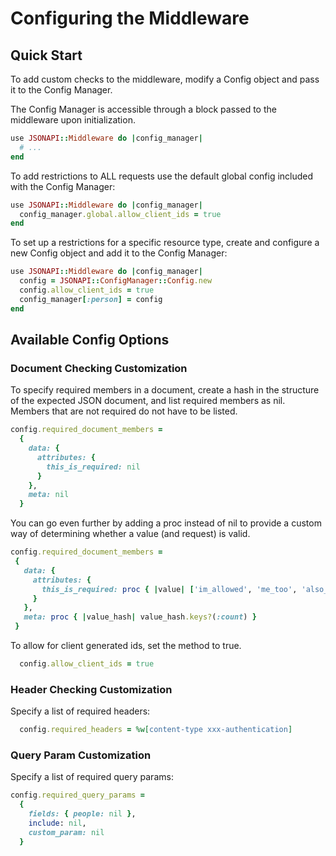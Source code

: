 <!--
# @markup markdown
# @title UserConfigurations
-->

# Configuring the Middleware

## Quick Start

To add custom checks to the middleware, modify a Config object and pass it to the Config Manager.

The Config Manager is accessible through a block passed to the middleware upon initialization.

```ruby
use JSONAPI::Middleware do |config_manager|
  # ...
end
```

To add restrictions to ALL requests use the default global config included with the Config Manager:

```ruby
use JSONAPI::Middleware do |config_manager|
  config_manager.global.allow_client_ids = true
end
```

To set up a restrictions for a specific resource type, create and configure a new Config object and add it to the Config Manager:

```ruby
use JSONAPI::Middleware do |config_manager|
  config = JSONAPI::ConfigManager::Config.new
  config.allow_client_ids = true
  config_manager[:person] = config
end
```

## Available Config Options

### Document Checking Customization

To specify required members in a document, create a hash in the structure of the expected JSON document, and list required members as nil. Members that are not required do not have to be listed.

```ruby
config.required_document_members = 
  {
    data: {
      attributes: {
        this_is_required: nil
      }
    },
    meta: nil
  }
```

You can go even further by adding a proc instead of nil to provide a custom way of determining whether a value (and request) is valid.

```ruby
config.required_document_members = 
 {
   data: {
     attributes: {
       this_is_required: proc { |value| ['im_allowed', 'me_too', 'also_me'].include?(value) }
     }
   },
   meta: proc { |value_hash| value_hash.keys?(:count) }
 }
```

To allow for client generated ids, set the method to true.

```ruby
  config.allow_client_ids = true
```

### Header Checking Customization

Specify a list of required headers:

```ruby
  config.required_headers = %w[content-type xxx-authentication]
```

### Query Param Customization

Specify a list of required query params:

```ruby
config.required_query_params =
  {
    fields: { people: nil },
    include: nil,
    custom_param: nil
  } 
```
